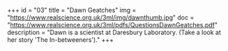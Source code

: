 +++
id = "03"
title = "Dawn Geatches"
img = "https://www.realscience.org.uk/3ml/img/dawnthumb.jpg"
doc = "https://www.realscience.org.uk/3ml/pdfs/QuestionsDawnGeatches.pdf"
description = "Dawn is a scientist at Daresbury Laboratory. (Take a look at her story 'The In-betweeners')."
+++
